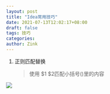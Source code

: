 ```yaml
---
layout: post
title: "Idea常用技巧"
date: 2021-07-13T12:02:17+08:00
draft: false
tags: 技巧
categories: 
author: Zink
---
```


1. 正则匹配替换
    > 使用 $1 $2匹配小括号()里的内容
   
![](/assets/Idea常用技巧/1.png)
